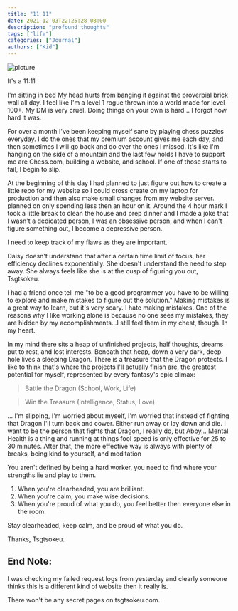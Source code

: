 ```yaml
---
title: "11 11"
date: 2021-12-03T22:25:28-08:00
description: "profound thoughts"
tags: ["life"]
categories: ["Journal"]
authors: ["Kid"]
---
```


![picture](/1111.jpg)

It's a 11:11

I'm sitting in bed
My head hurts from banging it against the proverbial brick wall all day.
I feel like I'm a level 1 rogue thrown into a world made for level 100+. My DM is very cruel.
Doing things on your own is hard... I forgot how hard it was.

For over a month I've been keeping myself sane by playing chess puzzles everyday. I do the ones that my premium account gives me each day, and then sometimes I will go back and do over the ones I missed. It's like I'm hanging on the side of a mountain and the last few holds I have to support me are Chess.com, building a website, and school. If one of those starts to fail, I begin to slip.

At the beginning of this day I had planned to just figure out how to create a little repo for my website so I could cross create on my laptop for production and then also make small changes from my website server.  planned on only spending less then an hour on it. Around the 4 hour mark I took a little break to clean the house and prep dinner and I made a joke that I wasn't a dedicated person, I was an obsessive person, and when I can't figure something out, I become a depressive person. 

I need to keep track of my flaws as they are important. 

Daisy doesn't understand that after a certain time limit of focus, her efficiency declines exponentially. She doesn't understand the need to step away. She always feels like she is at the cusp of figuring you out, Tsgtsokeu. 

I had a friend once tell me "to be a good programmer you have to be willing to explore and make mistakes to figure out the solution." Making mistakes is a great way to learn, but it's very scary. I hate making mistakes. One of the reasons why I like working alone is because no one sees my mistakes, they are hidden by my accomplishments...I still feel them in my chest, though. In my heart.

In my mind there sits a heap of unfinished projects, half thoughts, dreams put to rest, and lost interests. Beneath that heap, down a very dark, deep hole lives a sleeping Dragon. There is a treasure that the Dragon protects. I like to think that's where the projects I'll actually finish are, the greatest potential for myself, represented by every fantasy's epic climax:

> Battle the Dragon (School, Work, Life) 

> Win the Treasure (Intelligence, Status, Love)

... I'm slipping, I'm worried about myself, I'm worried that instead of fighting that Dragon I'll turn back and cower. Either run away or lay down and die. I want to be the person that fights that Dragon, I really do, but Abby... Mental Health is a thing and running at things fool speed is only effective for 25 to 30 minutes. After that, the more effective way is always with plenty of breaks, being kind to yourself, and meditation

You aren't defined by being a hard worker, you need to find where your strengths lie and play to them.
 
1. When you're clearheaded, you are brilliant. 
2. When you're calm, you make wise decisions.
3. When you're proud of what you do, you feel better then everyone else in the room.

Stay clearheaded, keep calm, and be proud of what you do.

Thanks, Tsgtsokeu. 

## End Note:

I was checking my failed request logs from yesterday and clearly someone thinks this is a different kind of website then it really is. 

There won't be any secret pages on tsgtsokeu.com.

